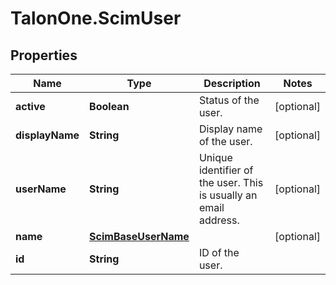# TalonOne.ScimUser

## Properties

Name | Type | Description | Notes
------------ | ------------- | ------------- | -------------
**active** | **Boolean** | Status of the user. | [optional] 
**displayName** | **String** | Display name of the user. | [optional] 
**userName** | **String** | Unique identifier of the user. This is usually an email address. | [optional] 
**name** | [**ScimBaseUserName**](ScimBaseUserName.md) |  | [optional] 
**id** | **String** | ID of the user. | 


